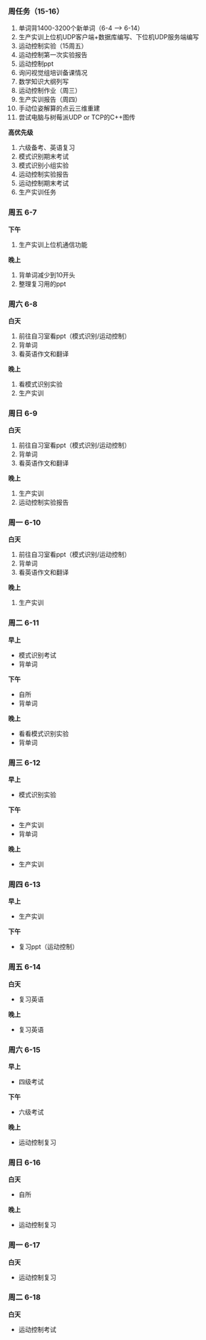 ### 周任务（15-16）
1. 单词背1400-3200个新单词（6-4 —> 6-14）
2. 生产实训上位机UDP客户端+数据库编写、下位机UDP服务端编写
3. 运动控制实验（15周五）
4. 运动控制第一次实验报告
5. 运动控制ppt
6. 询问视觉组培训备课情况
7. 数学知识大纲列写
8. 运动控制作业（周三）
9. 生产实训报告（周四）
10. 手动位姿解算的点云三维重建
11. 尝试电脑与树莓派UDP or TCP的C++图传



**高优先级**

1. 六级备考、英语复习
2. 模式识别期末考试
3. 模式识别小组实验
4. 运动控制实验报告
5. 运动控制期末考试
6. 生产实训任务


### 周五 6-7

**下午**

1. 生产实训上位机通信功能

**晚上**

1. 背单词减少到10开头
2. 整理复习用的ppt

### 周六 6-8

**白天**

1. 前往自习室看ppt（模式识别/运动控制）
2. 背单词
3. 看英语作文和翻译

**晚上**

1. 看模式识别实验
2. 生产实训

### 周日 6-9

**白天**

1. 前往自习室看ppt（模式识别/运动控制）
2. 背单词
3. 看英语作文和翻译

**晚上**

1. 生产实训
2. 运动控制实验报告

### 周一 6-10

**白天**

1. 前往自习室看ppt（模式识别/运动控制）
2. 背单词
3. 看英语作文和翻译

**晚上**

1. 生产实训

### 周二 6-11

**早上**

- 模式识别考试
- 背单词

**下午**

- 自所
- 背单词

**晚上**

- 看看模式识别实验
- 背单词

### 周三 6-12

**早上**

- 模式识别实验

**下午**

- 生产实训
- 背单词

**晚上**

- 生产实训

### 周四 6-13

**早上**

- 生产实训

**下午**

- 复习ppt（运动控制）

### 周五 6-14

**白天**

- 复习英语

**晚上**

- 复习英语

### 周六 6-15

**早上**

- 四级考试

**下午**

- 六级考试

**晚上**

- 运动控制复习

### 周日 6-16

**白天**

- 自所

**晚上**

- 运动控制复习

### 周一 6-17

**白天**

- 运动控制复习

### 周二 6-18

**白天**

- 运动控制考试
